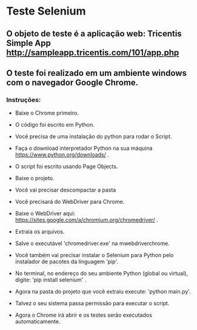 # Teste Selenium

## O objeto de teste é a aplicação web: Tricentis Simple App http://sampleapp.tricentis.com/101/app.php

## O teste foi realizado em um ambiente windows com o navegador Google Chrome. 


### Instruções:

* Baixe o Chrome primeiro.

* O código foi escrito em Python.

* Você precisa de uma instalação do python para rodar o Script. 

* Faça o download interpretador Python na sua máquina https://www.python.org/downloads/ .

* O script foi escrito usando Page Objects.

* Baixe o projeto.

* Você vai precisar descompactar a pasta

* Você precisará do WebDriver para Chrome. 

* Baixe o WebDriver aqui: https://sites.google.com/a/chromium.org/chromedriver/ .

* Extraia os arquivos.

* Salve o executável 'chromedriver.exe' na mwebdriverchrome.

* Você também vai precisar instalar o Selenium para Python pelo instalador de pacotes da linguagem 'pip'.

* No terminal, no endereço do seu ambiente Python (global ou virtual), digite: 'pip install selenium' .

* Agora na pasta do projeto que você extraiu execute: 'python main.py'.

* Talvez o seu sistema passa permissão para executar o script.

* Agora o Chrome irá abrir e os testes serão executados automaticamente. 


